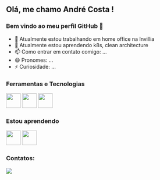 ## Olá, me chamo André Costa ! 
### Bem vindo ao meu perfil GitHub 👋

- 🔭 Atualmente estou trabalhando em home office na Invillia
- 🌱 Atualmente estou aprendendo k8s, clean architecture
- 📫 Como entrar em contato comigo: ...
- 😄 Pronomes: ...
- ⚡ Curiosidade: ...
<!-- - 👯 Estou procurando colaborar em ... -->
<!-- - 🤔 Estou procurando ajuda com ... -->
<!-- - 💬 Pergunte-me sobre ... -->

### Ferramentas e Tecnologias
<img src="https://cdn.jsdelivr.net/gh/devicons/devicon/icons/git/git-original.svg" width="40" height="40"/> <img src="https://cdn.jsdelivr.net/gh/devicons/devicon/icons/java/java-original-wordmark.svg" width="40" height="40"/> <img src="https://cdn.jsdelivr.net/gh/devicons/devicon/icons/spring/spring-original.svg" width="40" height="40"/>

### Estou aprendendo
<img src="https://cdn.jsdelivr.net/gh/devicons/devicon/icons/kubernetes/kubernetes-plain.svg" width="40" height="40"/>
<img src="https://cdn.jsdelivr.net/gh/devicons/devicon/icons/graphql/graphql-plain.svg" width="40" height="40"/>

### Contatos:

<div>
<!--   <a href="https://www.youtube.com/seu-canal-youtube-aqui" target="_blank"><img src="https://img.shields.io/badge/YouTube-FF0000?style=for-the-badge&logo=youtube&logoColor=white" target="_blank"></a> -->
<!--   <a href="https://instagram.com/seu-usuário-instagram-aqui" target="_blank"><img src="https://img.shields.io/badge/-Instagram-%23E4405F?style=for-the-badge&logo=instagram&logoColor=white" target="_blank"></a> -->
<!--   <a href="https://www.twitch.tv/seu-usuário-aqui" target="_blank"><img src="https://img.shields.io/badge/Twitch-9146FF?style=for-the-badge&logo=twitch&logoColor=white" target="_blank"></a>  -->
<!--   <a href = "mailto:contato@seu-usuário-aqui"><img src="https://img.shields.io/badge/Gmail-D14836?style=for-the-badge&logo=gmail&logoColor=white" target="_blank"></a> -->
  <a href="https://www.linkedin.com/in/andrecostan/" target="_blank"><img src="https://img.shields.io/badge/-LinkedIn-%230077B5?style=for-the-badge&logo=linkedin&logoColor=white" target="_blank"></a>   
</div>

<!-- <div>
  <a href="https://github.com/andrecostan">
  <img height="180em" src="https://github-readme-stats.vercel.app/api/top-langs/?andrecostan&layout=compact&langs_count=7&theme=dracula"/>
  <img height="180em" src="https://github-readme-stats.vercel.app/api?andrecostan&show_icons=true&theme=dracula&include_all_commits=true&count_private=true"/>
</div> -->

<!--
**andrecostan/andrecostan** is a ✨ _special_ ✨ repository because its `README.md` (this file) appears on your GitHub profile.

Here are some ideas to get you started:

- 🔭 I’m currently working on ...
- 🌱 I’m currently learning ...
- 👯 I’m looking to collaborate on ...
- 🤔 I’m looking for help with ...
- 💬 Ask me about ...
- 📫 How to reach me: ...
- 😄 Pronouns: ...
- ⚡ Fun fact: ...
-->
